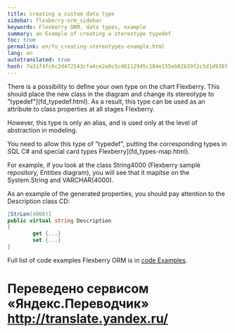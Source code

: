 ```yaml
--- 
title: creating a custom data type 
sidebar: flexberry-orm_sidebar 
keywords: Flexberry ORM, data types, example 
summary: an Example of creating a stereotype typedef 
toc: true 
permalink: en/fo_creating-stereotypes-example.html 
lang: en 
autotranslated: true 
hash: 7a31f4fc6c2d472543cfa4ce2e0c5cd6112945c184e155eb02639f2c5d1d938f 
--- 
```


There is a possibility to define your own type on the chart Flexberry. This should place the new class in the diagram and change its stereotype to "typedef"](fd_typedef.html). 
As a result, this type can be used as an attribute to class properties at all stages Flexberry. 

However, this type is only an alias, and is used only at the level of abstraction in modeling. 

You need to allow this type of "typedef", putting the corresponding types in SQL C# and special card types Flexberry](fd_types-map.html). 

For example, if you look at the class String4000 (Flexberry sample repository, Entities diagram), you will see that it mapitse on the System.String and VARCHAR(4000). 

As an example of the generated properties, you should pay attention to the Description class CD: 

```csharp
[StrLen(4000)]
public virtual string Description
{
        get {...}
        set {...}
}
``` 

Full list of code examples Flexberry ORM is in [code Examples](fo_code-samples.html). 



 # Переведено сервисом «Яндекс.Переводчик» http://translate.yandex.ru/